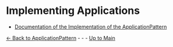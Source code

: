 # Implementing Applications

* [Documentation of the Implementation of the ApplicationPattern](./ApplicationPatternDocumentation/ApplicationPatternDocumentation.md)  

[<- Back to ApplicationPattern](../ElementsApplicationPattern/ElementsApplicationPattern.md) - - - [Up to Main](../Main.md)
